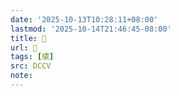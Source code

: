 ```yaml
---
date: '2025-10-13T10:28:11+08:00'
lastmod: '2025-10-14T21:46:45-08:00'
title: 􃉶
url: 􃉶
tags: [繷]
src: DCCV
note:
---
```

